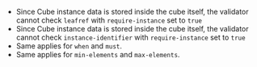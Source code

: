 - Since Cube instance data is stored inside the cube itself, the validator cannot check `leafref` with `require-instance` set to `true`
- Since Cube instance data is stored inside the cube itself, the validator cannot check `instance-identifier` with `require-instance` set to `true`
- Same applies for `when` and `must`.
- Same applies for `min-elements` and `max-elements`.